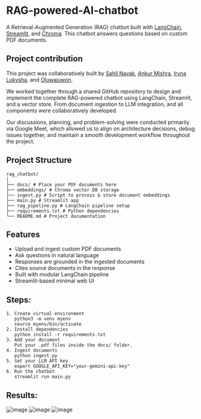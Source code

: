 # RAG-powered-AI-chatbot

A Retrieval-Augmented Generation (RAG) chatbot built with [LangChain](https://python.langchain.com/), [Streamlit](https://streamlit.io/), and [Chroma](https://www.trychroma.com/). This chatbot answers questions based on custom PDF documents.

## Project contribution 

This project was collaboratively built by [Sahil Nayak](https://github.com/sahilk12nayak), [Ankur Mishra](https://github.com/ankur110), [Iryna Lukysha](https://github.com/IrynaL-dev), and [Oluwajuwon](https://github.com/Oluwajuwon-O).

We worked together through a shared GitHub repository to design and implement the complete RAG-powered chatbot using LangChain, Streamlit, and a vector store. From document ingestion to LLM integration, and all components were collaboratively developed.

Our discussions, planning, and problem-solving were conducted primarily via Google Meet, which allowed us to align on architecture decisions, debug issues together, and maintain a smooth development workflow throughout the project.

## Project Structure
```
rag_chatbot/
│
├── docs/ # Place your PDF documents here
├── embeddings/ # Chroma vector DB storage
├── ingest.py # Script to process & store document embeddings
├── main.py # Streamlit app
├── rag_pipeline.py # LangChain pipeline setup
├── requirements.txt # Python dependencies
└── README.md # Project documentation
```

## Features

- Upload and ingest custom PDF documents
- Ask questions in natural language
- Responses are grounded in the ingested documents
- Cites source documents in the response
- Built with modular LangChain pipeline
- Streamlit-based minimal web UI


## Steps:
```
1. Create virtual environment
   python3 -m venv myenv
   source myenv/bin/activate
2. Install dependencies
   python install -r requirements.txt
3. Add your document
   Put your .pdf files inside the docs/ folder.
4. Ingest documents
   python ingest.py
5. Set your LLM API key
   export GOOGLE_API_KEY="your-gemini-api-key"
6. Run the chatbot
   streamlit run main.py
```

## Results:
![image](https://github.com/user-attachments/assets/8e9b828c-58d5-4a7a-972d-cba73588b640)
![image](https://github.com/user-attachments/assets/017b8667-320f-447c-8de7-39cc1f1e529d)
![image](https://github.com/user-attachments/assets/23347640-0963-4e85-8641-445559eb4a6e)


